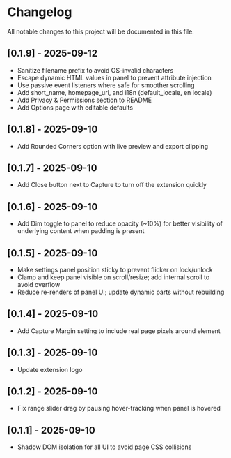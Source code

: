# Changelog

All notable changes to this project will be documented in this file.

## [0.1.9] - 2025-09-12
- Sanitize filename prefix to avoid OS-invalid characters
- Escape dynamic HTML values in panel to prevent attribute injection
- Use passive event listeners where safe for smoother scrolling
- Add short_name, homepage_url, and i18n (default_locale, en locale)
- Add Privacy & Permissions section to README
- Add Options page with editable defaults

## [0.1.8] - 2025-09-10
- Add Rounded Corners option with live preview and export clipping

## [0.1.7] - 2025-09-10
- Add Close button next to Capture to turn off the extension quickly

## [0.1.6] - 2025-09-10
- Add Dim toggle to panel to reduce opacity (~10%) for better visibility of underlying content when padding is present

## [0.1.5] - 2025-09-10
- Make settings panel position sticky to prevent flicker on lock/unlock
- Clamp and keep panel visible on scroll/resize; add internal scroll to avoid overflow
- Reduce re-renders of panel UI; update dynamic parts without rebuilding

## [0.1.4] - 2025-09-10
- Add Capture Margin setting to include real page pixels around element

## [0.1.3] - 2025-09-10
- Update extension logo

## [0.1.2] - 2025-09-10
- Fix range slider drag by pausing hover-tracking when panel is hovered

## [0.1.1] - 2025-09-10
- Shadow DOM isolation for all UI to avoid page CSS collisions
